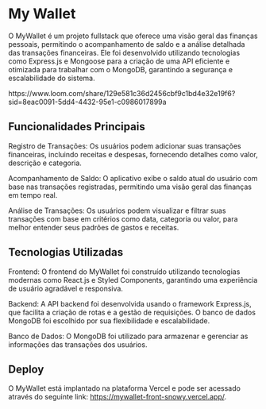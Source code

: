 # My Wallet

O MyWallet é um projeto fullstack que oferece uma visão geral das finanças pessoais, permitindo o acompanhamento de saldo e a análise detalhada das transações financeiras. Ele foi desenvolvido utilizando tecnologias como Express.js e Mongoose para a criação de uma API eficiente e otimizada para trabalhar com o MongoDB, garantindo a segurança e escalabilidade do sistema.

<div>
  https://www.loom.com/share/129e581c36d2456cbf9c1bd4e32e19f6?sid=8eac0091-5dd4-4432-95e1-c0986017899a
</div>


## Funcionalidades Principais
Registro de Transações: Os usuários podem adicionar suas transações financeiras, incluindo receitas e despesas, fornecendo detalhes como valor, descrição e categoria.

Acompanhamento de Saldo: O aplicativo exibe o saldo atual do usuário com base nas transações registradas, permitindo uma visão geral das finanças em tempo real.

Análise de Transações: Os usuários podem visualizar e filtrar suas transações com base em critérios como data, categoria ou valor, para melhor entender seus padrões de gastos e receitas.

## Tecnologias Utilizadas
Frontend: O frontend do MyWallet foi construído utilizando tecnologias modernas como React.js e Styled Components, garantindo uma experiência de usuário agradável e responsiva.

Backend: A API backend foi desenvolvida usando o framework Express.js, que facilita a criação de rotas e a gestão de requisições. O banco de dados MongoDB foi escolhido por sua flexibilidade e escalabilidade.

Banco de Dados: O MongoDB foi utilizado para armazenar e gerenciar as informações das transações dos usuários.

## Deploy
O MyWallet está implantado na plataforma Vercel e pode ser acessado através do seguinte link: https://mywallet-front-snowy.vercel.app/.
